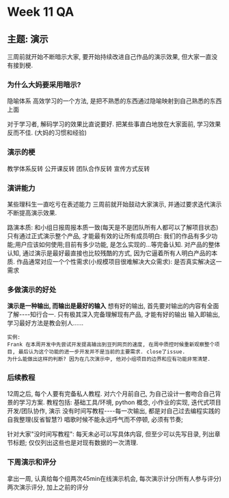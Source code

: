 # Week 11 QA

## 主题: 演示

三周前就开始不断暗示大家, 要开始持续改进自己作品的演示效果, 但大家一直没有接到梗.

### 为什么大妈要采用暗示? 
隐喻体系
高效学习的一个方法, 是把不熟悉的东西通过隐喻映射到自己熟悉的东西上面

对于学习者, 解码学习的效果比直说要好. 把某些事直白地放在大家面前, 学习效果反而不佳. (大妈的习惯和经验) 

### 演示的梗

教学体系反转 公开课反转 团队合作反转 宣传方式反转

### 演讲能力
某些理科生一直吃亏在表述能力
三周前就开始鼓动大家演示, 并通过要求迭代演示不断提高演示效果.

路演本质: 和小组日报周报本质一致(每天是不是团队所有人都可以了解项目状态)
只有通过正式演示整个产品, 才能最有效的让所有成员明白: 我们的作品有多少功能;用户应该如何使用;目前有多少功能, 是怎么实现的...等完备认知.
对产品的整体认知, 通过演示是最好最直接也比较残酷的方式, 因为它逼着所有人明白产品的本质.
作品通常对应一个个性需求(小规模项目很难解决大众需求): 是否真实解决这一需求

### 多做演示的好处

**演示是一种输出, 而输出是最好的输入**
想有好的输出, 首先要对输出的内容有全面了解----知行合一.
只有极其深入完备理解现有产品, 才能有好的输出
输入即输出, 学习最好方法是教会别人......
```
实例:
Frank 在本周开发中先尝试开发提高输出到豆列网页的速度, 在周中质控时候重新观察整个项目, 最后认为这个功能的进一步开发并不是当前的主要需求. close了issue.
为什么能做出这样的判断? 因为在几次演示中, 他对小组项目的边界和应有功能非常清楚.
```

### 后续教程
12周之后, 每个人要有完备私人教程. 对六个月前自己, 为自己设计一套吻合自己背景的学习方案.
教程包括: 基础工具/环境, python 概念, 小作业的实现, 迭代式项目开发/团队协作, 演示
没有时间写教程----每一次输出, 都是对自己过去编程实践的自我整理(反省智慧?)
唱歌时候不能永远呼气而不停顿, 必须有节奏;

针对大家"没时间写教程": 
每天未必可以写具体内容, 但至少可以先写目录, 列出章节标题; 仅仅列出这些也是对现有数据的一次清理.

### 下周演示和评分
拿出一周, 认真给每个组两次45min在线演示机会, 每次演示计分(所有人参与评分)
两次演示评分, 加上之前的评分
